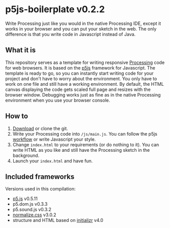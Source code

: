 # p5js-boilerplate v0.2.2
Write Processing just like you would in the native Processing IDE, except it works in your browser and you can put your sketch in the web. The only difference is that you write code in Javascript instead of Java.

## What it is
This repository serves as a template for writing responsive [Processing](https://processing.org/) code for web browsers. It is based on the [p5js](http://p5js.org/) framework for Javascript. The template is ready to go, so you can instantly start writing code for your project and don't have to worry about the environment. You only have to work on one file and still have a working environment. By default, the HTML canvas displaying the code gets scaled full page and resizes with the browser window. Debugging works just as fine as in the native Processing environment when you use your browser console.

## How to
1. [Download](https://github.com/bsplt/p5js-boilerplate/archive/master.zip) or clone the git.
2. Write your Processing code into `/js/main.js`. You can follow the p5js [workflow](http://p5js.org/get-started/) or write Javascript your style.
3. Change `index.html` to your requirements (or do nothing to it). You can write HTML as you like and still have the Processing sketch in the background.
4. Launch your `index.html` and have fun.

## Included frameworks
Versions used in this compilation:
- [p5.js](http://p5js.org/) v0.5.11
- p5.dom.js v0.3.3
- p5.sound.js v0.3.2
- [normalize.css](https://github.com/anishathalye/?normalize) v3.0.2
- structure and HTML based on [initializr](http://www.initializr.com/) v4.0